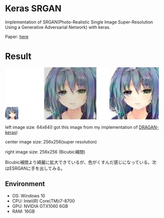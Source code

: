 # Keras SRGAN
Implementation of SRGAN(Photo-Realistic Single Image Super-Resolution Using a Generative Adversarial Network) with keras.

Paper: [here](https://arxiv.org/abs/1609.04802)

# Result

![SRGAN](./result.jpg)

left image size: 64x64(I got this image from my implementation of [DRAGAN-keras](https://github.com/jjonak09/DRAGAN-keras))

center image size: 256x256(super resolution)

right image size: 256x256 (Bicubic補間)

Bicubic補間より綺麗に拡大できているが、色がくすんだ感じになっている。次はESRGANに手を出してみる。
## Environment
- OS: Windows 10
- CPU: Intel(R) Core(TM)i7-8700
- GPU: NVIDIA GTX1060 6GB
- RAM: 16GB
